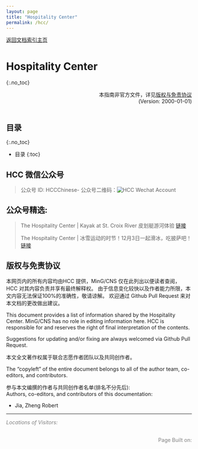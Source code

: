 ```yaml
---
layout: page
title: "Hospitality Center"
permalink: /hcc/
---
```


<!-- Global site tag (gtag.js) - Google Analytics -->
<script async src="https://www.googletagmanager.com/gtag/js?id=G-4DT3EE5Z3Q"></script>
<script>
  window.dataLayer = window.dataLayer || [];
  function gtag(){dataLayer.push(arguments);}
  gtag('js', new Date());

  gtag('config', 'G-4DT3EE5Z3Q');
</script>
<script data-ad-client="ca-pub-3457849876540251" async src="https://pagead2.googlesyndication.com/pagead/js/adsbygoogle.js"></script>

<div id="google_translate_element" style="float:right"></div>
<script>
function googleTranslateElementInit() {
  new google.translate.TranslateElement({pageLanguage: 'zh'}, 'google_translate_element');
}
</script>
<script async src="https://translate.google.com/translate_a/element.js?cb=googleTranslateElementInit"></script>

<div style="padding-bottom: 6px">
<a href="http://www.mingcns.org">返回文档索引主页</a>
</div>

# Hospitality Center

{:.no_toc}

<div align="right">
本指南非官方文件，详见<a href="#版权与免责协议">版权与免责协议</a><br>
(Version: 2000-01-01)
</div><br>

## 目录
{:.no_toc}

* 目录
{:toc}




## HCC 微信公众号

> 公众号 ID: HCCChinese-
> 公众号二维码：![HCC Wechat Account](https://www.mingcns.org/images/HCC/IMG_1407.PNG)

## 公众号精选:

> The Hospitality Center | Kayak at St. Croix River 皮划艇游河体验 [链接](https://mp.weixin.qq.com/s/r8mDY7Xyi6ZwwUa2B0MgLQ)
> 
> The Hospitality Center | 冰雪运动的时节！12月3日一起滑冰，吃披萨吧！[链接](https://mp.weixin.qq.com/s/ih-b6Jl7oAbMJ72wpXwNCA)

## 版权与免责协议
本网页内的所有内容均由HCC 提供，MinG/CNS 仅在此列出以便读者查阅， HCC 对其内容负责并享有最终解释权。 由于信息变化较快以及作者能力所限，本文内容无法保证100%的准确性，敬请谅解。 欢迎通过 Github Pull Request 来对本文档的更改做出建议。

This document provides a list of information shared by the Hospitality Center. MinG/CNS has no role in editing information here. HCC is responsible for and reserves the right of final interpretation of the contents.

Suggestions for updating and/or fixing are always welcomed via Github Pull Request.

本文全文著作权属于联合志愿作者团队以及共同创作者。

The “copyleft” of the entire document belongs to all of the author team, co-editors, and contributors.  

参与本文编撰的作者与共同创作者名单(排名不分先后):  
Authors, co-editors, and contributors of this documentation:

* Jia, Zheng Robert

---

_<font color="grey">Locations of Visitors: </font>_
<div style="width: 50%; ">
<script type='text/javascript' id='clustrmaps' src='//cdn.clustrmaps.com/map_v2.js?cl=ffffff&w=a&t=tt&d=6dgA5xsRget7ciqINHnS-LTZ2Bt67OdMGfiecR3Qa-8&cmo=ff7a00&cmn=ff0000&ct=ffffff&co=2d78ad'></script>
</div><br>

<div align="right" style="color: grey">
Page Built on:
<i><script type="text/javascript"> document.write(document.lastModified); </script></i>
</div>

